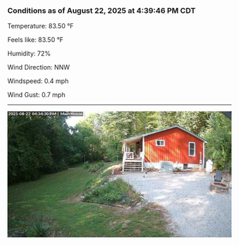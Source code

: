 ### Conditions as of August 22, 2025 at 4:39:46 PM CDT 

Temperature: 83.50 &deg;F

Feels like: 83.50 &deg;F

Humidity: 72%

Wind Direction: NNW

Windspeed: 0.4 mph

Wind Gust: 0.7 mph

---

<img src="./images/latest.jpeg"/>

